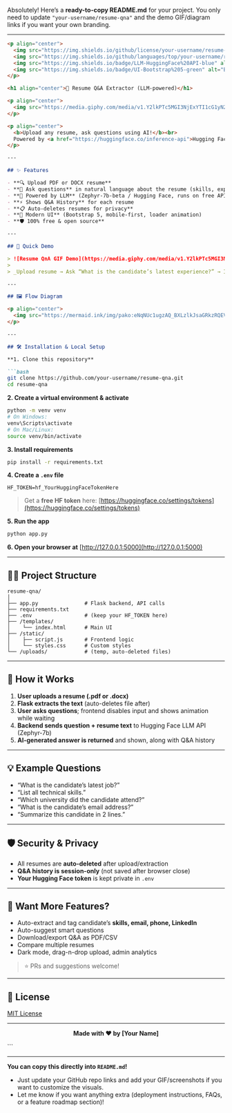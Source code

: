 Absolutely! Here’s a **ready-to-copy README.md** for your project.
You only need to update `"your-username/resume-qna"` and the demo GIF/diagram links if you want your own branding.

---

````markdown
<p align="center">
  <img src="https://img.shields.io/github/license/your-username/resume-qna?color=brightgreen" alt="License">
  <img src="https://img.shields.io/github/languages/top/your-username/resume-qna" alt="Main Language">
  <img src="https://img.shields.io/badge/LLM-HuggingFace%20API-blue" alt="LLM Backend">
  <img src="https://img.shields.io/badge/UI-Bootstrap%205-green" alt="Bootstrap">
</p>

<h1 align="center">📄 Resume Q&A Extractor (LLM-powered)</h1>

<p align="center">
  <img src="https://media.giphy.com/media/v1.Y2lkPTc5MGI3NjExYTI1cG1yN2gycW1mc2dxbmtib2RwcTZuMHhzMG1hbDltczJ3aW5lcyZjdD1n/Bm5evDOAAzFKFzRk7C/giphy.gif" width="350" alt="Resume QnA Demo GIF">
</p>

<p align="center">
  <b>Upload any resume, ask questions using AI!</b><br>
  Powered by <a href="https://huggingface.co/inference-api">Hugging Face Inference API</a> and LLMs. No local GPU required.
</p>

---

## ✨ Features

- **🔍 Upload PDF or DOCX resume**
- **💬 Ask questions** in natural language about the resume (skills, experience, education, etc.)
- **🤖 Powered by LLM** (Zephyr-7b-beta / Hugging Face, runs on free API tier)
- **⚡ Shows Q&A History** for each resume
- **📋 Auto-deletes resumes for privacy**
- **🎉 Modern UI** (Bootstrap 5, mobile-first, loader animation)
- **🛡️ 100% free & open source**

---

## 🚀 Quick Demo

> ![Resume QnA GIF Demo](https://media.giphy.com/media/v1.Y2lkPTc5MGI3NjExYTI1cG1yN2gycW1mc2dxbmtib2RwcTZuMHhzMG1hbDltczJ3aW5lcyZjdD1n/Bm5evDOAAzFKFzRk7C/giphy.gif)
>
> _Upload resume → Ask “What is the candidate’s latest experience?” → Instantly get the answer!_

---

## 🖼️ Flow Diagram

<p align="center">
  <img src="https://mermaid.ink/img/pako:eNqNUc1ugzAQ_BXLzlkJsaGRkzRQEVkQrpYQDaOSkzIUOxG9Jb7e0bAU_u_ScW47OLC_YW2uQ2HHmQvG5y0twUoLUmYwAUURDoAgGmWUZgOEk2mhUaGUq0o3Z7YoKnV5Dc5lQe7nsUMR1o9uYbsw3F6XG9MMX9v_QNHj0zWrvWqQkLfI7s8Hg1tJekZo9giDSe28bfrZ6HQpMEhIyl8QK5jcr5B6jcUlHRVEBhdgsT0TxKOrtkNHZ28vJw4vQFrbHrs9eCqMIzCOWKn4No5ACztDFxKPUuF8GkYNQTEzS1urw9IAVWQKNQK9v8C7Hg6vA" alt="App Flow Diagram" width="700">
</p>

---

## 🛠️ Installation & Local Setup

**1. Clone this repository**

```bash
git clone https://github.com/your-username/resume-qna.git
cd resume-qna
````

**2. Create a virtual environment & activate**

```bash
python -m venv venv
# On Windows:
venv\Scripts\activate
# On Mac/Linux:
source venv/bin/activate
```

**3. Install requirements**

```bash
pip install -r requirements.txt
```

**4. Create a `.env` file**

```env
HF_TOKEN=hf_YourHuggingFaceTokenHere
```

> Get a **free HF token** here: [https://huggingface.co/settings/tokens](https://huggingface.co/settings/tokens)

**5. Run the app**

```bash
python app.py
```

**6. Open your browser at** [http://127.0.0.1:5000](http://127.0.0.1:5000)

---

## 🧑‍💻 Project Structure

```
resume-qna/
│
├── app.py               # Flask backend, API calls
├── requirements.txt
├── .env                 # (keep your HF_TOKEN here)
├── /templates/
│    └── index.html      # Main UI
├── /static/
│    ├── script.js       # Frontend logic
│    └── styles.css      # Custom styles
└── /uploads/            # (temp, auto-deleted files)
```

---

## 🧠 How it Works

1. **User uploads a resume (.pdf or .docx)**
2. **Flask extracts the text** (auto-deletes file after)
3. **User asks questions**; frontend disables input and shows animation while waiting
4. **Backend sends question + resume text** to Hugging Face LLM API (Zephyr-7b)
5. **AI-generated answer is returned** and shown, along with Q\&A history

---

## 💡 Example Questions

* “What is the candidate’s latest job?”
* “List all technical skills.”
* “Which university did the candidate attend?”
* “What is the candidate’s email address?”
* “Summarize this candidate in 2 lines.”

---

## 🛡️ Security & Privacy

* All resumes are **auto-deleted** after upload/extraction
* **Q\&A history is session-only** (not saved after browser close)
* **Your Hugging Face token** is kept private in `.env`

---

## 🌟 Want More Features?

* Auto-extract and tag candidate’s **skills, email, phone, LinkedIn**
* Auto-suggest smart questions
* Download/export Q\&A as PDF/CSV
* Compare multiple resumes
* Dark mode, drag-n-drop upload, admin analytics

> ⭐️ PRs and suggestions welcome!

---

## 📝 License

[MIT License](LICENSE)

---

<p align="center">
  <b>Made with ❤️ by [Your Name]</b>
</p>
```

---

**You can copy this directly into `README.md`!**

* Just update your GitHub repo links and add your GIF/screenshots if you want to customize the visuals.
* Let me know if you want anything extra (deployment instructions, FAQs, or a feature roadmap section)!


